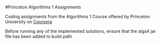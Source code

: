 #Princeton Algorithms 1 Assignments

Coding assignments from the Algorithms 1 Course offered by Princeton University on [Coursera](https://www.coursera.org/learn/algorithms-part1/home/week/1)

Before running any of the implemented solutions, ensure that the algs4 jar file has been added to build path